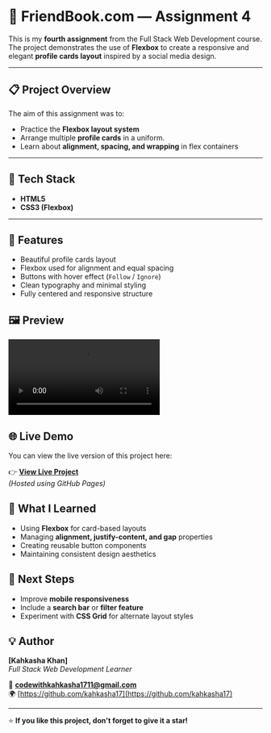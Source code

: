 # 👥 FriendBook.com — Assignment 4

This is my **fourth assignment** from the Full Stack Web Development course.  
The project demonstrates the use of **Flexbox** to create a responsive and elegant **profile cards layout** inspired by a social media design.

---

## 📋 Project Overview

The aim of this assignment was to:
- Practice the **Flexbox layout system**
- Arrange multiple **profile cards** in a uniform.
- Learn about **alignment, spacing, and wrapping** in flex containers

---

## 🧱 Tech Stack

- **HTML5**
- **CSS3 (Flexbox)**

---

## 🚀 Features

- Beautiful profile cards layout  
- Flexbox used for alignment and equal spacing  
- Buttons with hover effect (`Follow` / `Ignore`)  
- Clean typography and minimal styling  
- Fully centered and responsive structure  



## 🖼️ Preview

![Preview](./screenrecord.mp4)

## 🌐 Live Demo

You can view the live version of this project here:

👉 **[View Live Project](https://kahkasha17.github.io/Css-Card-Carousel-by-shery/)**  
_(Hosted using GitHub Pages)_

## 🧠 What I Learned

- Using **Flexbox** for card-based layouts  
- Managing **alignment, justify-content, and gap** properties  
- Creating reusable button components  
- Maintaining consistent design aesthetics  



## 🔮 Next Steps
  
- Improve **mobile responsiveness**  
- Include a **search bar** or **filter feature**  
- Experiment with **CSS Grid** for alternate layout styles  


## 💡 Author

**[Kahkasha Khan]**  
*Full Stack Web Development Learner*  

📧 **codewithkahkasha1711@gmail.com**  
🌍 [https://github.com/kahkasha17](https://github.com/kahkasha17)


---

⭐ **If you like this project, don't forget to give it a star!**
